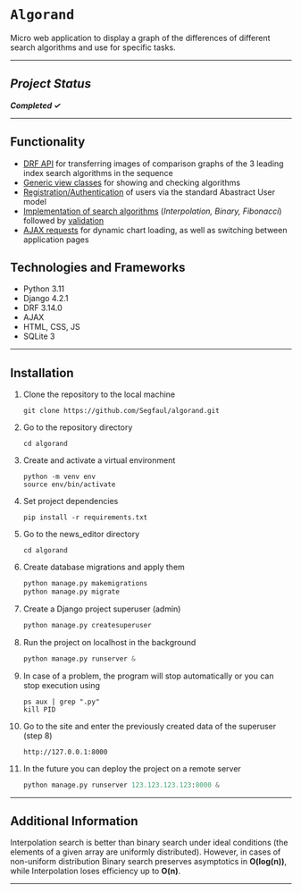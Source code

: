 # `Algorand`

Micro web application to display a graph of the differences of different search algorithms and use for specific tasks.

___

## *Project Status*

***Completed &#10003;***
___
## Functionality
- [DRF API](https://github.com/Segfaul/algorand/blob/f0023c2ca9e891717626eddc2d32812651cc7654/algorand/api/views.py#L13-L27) for transferring images of comparison graphs of the 3 leading index search algorithms in the sequence
- [Generic view classes](https://github.com/Segfaul/algorand/blob/f0023c2ca9e891717626eddc2d32812651cc7654/algorand/algos/views.py#L13-L41) for showing and checking algorithms
- [Registration/Authentication](https://github.com/Segfaul/algorand/blob/f0023c2ca9e891717626eddc2d32812651cc7654/algorand/algos/views.py#L44-L71) of users via the standard Abastract User model
- [Implementation of search algorithms](https://github.com/Segfaul/algorand/blob/f0023c2ca9e891717626eddc2d32812651cc7654/algorand/algos/algo_dir/algo.py#L11-L131) (*Interpolation, Binary, Fibonacci*) followed by [validation](https://github.com/Segfaul/algorand/blob/f0023c2ca9e891717626eddc2d32812651cc7654/algorand/algos/forms.py#L21-L66)
- [AJAX requests](https://github.com/Segfaul/algorand/blob/f0023c2ca9e891717626eddc2d32812651cc7654/algorand/algos/static/algos/js/ajax.js) for dynamic chart loading, as well as switching between application pages

## Technologies and Frameworks
- Python 3.11 
- Django 4.2.1
- DRF 3.14.0
- AJAX
- HTML, CSS, JS
- SQLite 3
___

## Installation

1. Clone the repository to the local machine

    ```shell
    git clone https://github.com/Segfaul/algorand.git
    ```

2. Go to the repository directory

    ```shell
    cd algorand
    ```

3. Create and activate a virtual environment

    ```shell
    python -m venv env
    source env/bin/activate
    ```

4. Set project dependencies

    ```shell
    pip install -r requirements.txt
    ```

5. Go to the news_editor directory

    ```
    cd algorand
    ```

6. Create database migrations and apply them

    ```python
    python manage.py makemigrations
    python manage.py migrate
    ```

7. Create a Django project superuser (admin)

    ```python
    python manage.py createsuperuser
    ```

9. Run the project on localhost in the background

    ```python
    python manage.py runserver &
    ```

10. In case of a problem, the program will stop automatically or you can stop execution using

    ```shell
    ps aux | grep ".py"
    kill PID
    ```

11. Go to the site and enter the previously created data of the superuser (step 8)

    ```shell
    http://127.0.0.1:8000
    ```

12. In the future you can deploy the project on a remote server

    ```python
    python manage.py runserver 123.123.123.123:8000 &
    ```
___

## Additional Information

Interpolation search is better than binary search under ideal conditions (the elements of a given array are uniformly distributed). However, in cases of non-uniform distribution Binary search preserves asymptotics in **O(log(n))**, while Interpolation loses efficiency up to **O(n)**.
___
